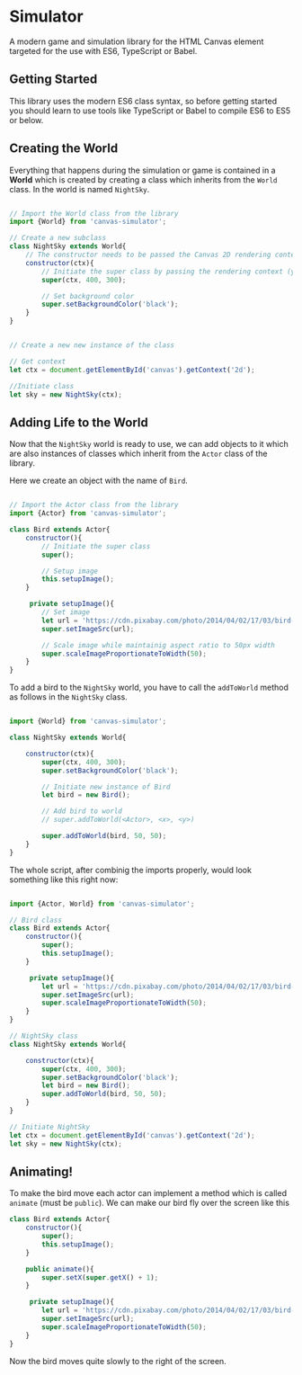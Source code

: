 # Simulator
A modern game and simulation library for the HTML Canvas element targeted for the use with ES6, TypeScript or Babel.

## Getting Started

This library uses the modern ES6 class syntax, so before getting started you should learn to use tools like TypeScript or Babel to compile ES6 to ES5 or below.

## Creating the World

Everything that happens during the simulation or game is contained in a **World** which is created by creating a class which inherits from the `World` class. In the world is named `NightSky`.

```javascript

// Import the World class from the library
import {World} from 'canvas-simulator';

// Create a new subclass
class NightSky extends World{
    // The constructor needs to be passed the Canvas 2D rendering context
    constructor(ctx){
        // Initiate the super class by passing the rendering context (you can forget about it now 🎉) and width and height of the canvas (optional)
        super(ctx, 400, 300);

        // Set background color
        super.setBackgroundColor('black');
    }
}


// Create a new new instance of the class

// Get context
let ctx = document.getElementById('canvas').getContext('2d');

//Initiate class
let sky = new NightSky(ctx);

```

## Adding Life to the World

Now that the `NightSky` world is ready to use, we can add objects to it which are also instances of classes which inherit from the `Actor` class of the library.

Here we create an object with the name of `Bird`.

```javascript

// Import the Actor class from the library
import {Actor} from 'canvas-simulator';

class Bird extends Actor{
    constructor(){
        // Initiate the super class
        super();

        // Setup image
        this.setupImage();
    }

     private setupImage(){
        // Set image
        let url = 'https://cdn.pixabay.com/photo/2014/04/02/17/03/bird-307767_640.png';
        super.setImageSrc(url);

        // Scale image while maintainig aspect ratio to 50px width
        super.scaleImageProportionateToWidth(50);
    }
}

```

To add a bird to the `NightSky` world, you have to call the `addToWorld` method as follows in the `NightSky` class.

```javascript

import {World} from 'canvas-simulator';

class NightSky extends World{

    constructor(ctx){
        super(ctx, 400, 300);
        super.setBackgroundColor('black');

        // Initiate new instance of Bird
        let bird = new Bird();

        // Add bird to world
        // super.addToWorld(<Actor>, <x>, <y>)

        super.addToWorld(bird, 50, 50);
    }
}

```

The whole script, after combinig the imports properly, would look something like this right now:

```javascript

import {Actor, World} from 'canvas-simulator';

// Bird class
class Bird extends Actor{
    constructor(){
        super();
        this.setupImage();
    }

     private setupImage(){
        let url = 'https://cdn.pixabay.com/photo/2014/04/02/17/03/bird-307767_640.png';
        super.setImageSrc(url);
        super.scaleImageProportionateToWidth(50);
    }
}

// NightSky class
class NightSky extends World{

    constructor(ctx){
        super(ctx, 400, 300);
        super.setBackgroundColor('black');
        let bird = new Bird();
        super.addToWorld(bird, 50, 50);
    }
}

// Initiate NightSky
let ctx = document.getElementById('canvas').getContext('2d');
let sky = new NightSky(ctx);

```


## Animating!

To make the bird move each actor can implement a method which is called `animate` (must be `public`).
We can make our bird fly over the screen like this

```javascript
class Bird extends Actor{
    constructor(){
        super();
        this.setupImage();
    }

    public animate(){
        super.setX(super.getX() + 1);
    }

     private setupImage(){
        let url = 'https://cdn.pixabay.com/photo/2014/04/02/17/03/bird-307767_640.png';
        super.setImageSrc(url);
        super.scaleImageProportionateToWidth(50);
    }
}
```

Now the bird moves quite slowly to the right of the screen.
